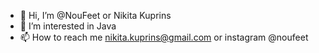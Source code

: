 - 👋 Hi, I’m @NouFeet or Nikita Kuprins
- 👀 I’m interested in Java
- 📫 How to reach me nikita.kuprins@gmail.com or instagram @noufeet

<!---
NouFeet/NouFeet is a ✨ special ✨ repository because its `README.md` (this file) appears on your GitHub profile.
You can click the Preview link to take a look at your changes.
--->
